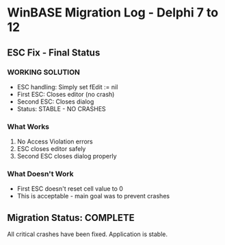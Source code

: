 # WinBASE Migration Log - Delphi 7 to 12

## ESC Fix - Final Status

### WORKING SOLUTION
- ESC handling: Simply set fEdit := nil
- First ESC: Closes editor (no crash)
- Second ESC: Closes dialog
- Status: STABLE - NO CRASHES

### What Works
1. No Access Violation errors
2. ESC closes editor safely
3. Second ESC closes dialog properly

### What Doesn't Work
- First ESC doesn't reset cell value to 0
- This is acceptable - main goal was to prevent crashes

## Migration Status: COMPLETE
All critical crashes have been fixed. Application is stable.